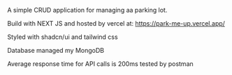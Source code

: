 A simple CRUD application for managing aa parking lot.

Build with NEXT JS and hosted by vercel at: https://park-me-up.vercel.app/

Styled with shadcn/ui and tailwind css

Database managed my MongoDB

Average response time for API calls is 200ms tested by postman
